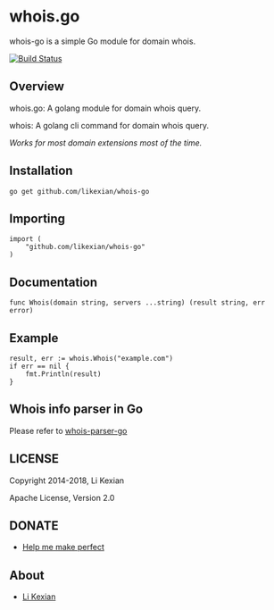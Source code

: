 # whois.go

whois-go is a simple Go module for domain whois.

[![Build Status](https://secure.travis-ci.org/likexian/whois-go.png)](https://secure.travis-ci.org/likexian/whois-go)

## Overview

whois.go: A golang module for domain whois query.

whois: A golang cli command for domain whois query.

*Works for most domain extensions most of the time.*

## Installation

    go get github.com/likexian/whois-go

## Importing

    import (
        "github.com/likexian/whois-go"
    )

## Documentation

    func Whois(domain string, servers ...string) (result string, err error)

## Example

    result, err := whois.Whois("example.com")
    if err == nil {
        fmt.Println(result)
    }

## Whois info parser in Go

Please refer to [whois-parser-go](https://github.com/likexian/whois-parser-go)

## LICENSE

Copyright 2014-2018, Li Kexian

Apache License, Version 2.0

## DONATE

- [Help me make perfect](https://www.likexian.com/donate/)

## About

- [Li Kexian](https://www.likexian.com/)
